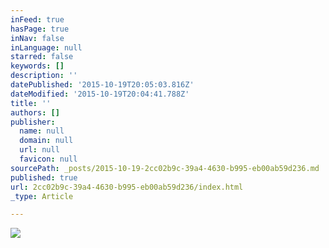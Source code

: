 ```yaml
---
inFeed: true
hasPage: true
inNav: false
inLanguage: null
starred: false
keywords: []
description: ''
datePublished: '2015-10-19T20:05:03.816Z'
dateModified: '2015-10-19T20:04:41.788Z'
title: ''
authors: []
publisher:
  name: null
  domain: null
  url: null
  favicon: null
sourcePath: _posts/2015-10-19-2cc02b9c-39a4-4630-b995-eb00ab59d236.md
published: true
url: 2cc02b9c-39a4-4630-b995-eb00ab59d236/index.html
_type: Article

---
```

![](https://the-grid-user-content.s3-us-west-2.amazonaws.com/c9474c68-b63f-42e1-ab53-c32d7e99ce21.jpg)